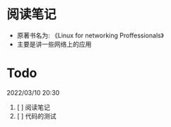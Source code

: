# 阅读笔记

- 原著书名为: 《Linux for networking Proffessionals》
- 主要是讲一些网络上的应用

# Todo

2022/03/10 20:30
1. [ ] 阅读笔记
2. [ ] 代码的测试
